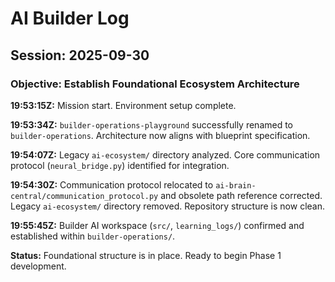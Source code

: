 # AI Builder Log

## Session: 2025-09-30

### Objective: Establish Foundational Ecosystem Architecture

**19:53:15Z:** Mission start. Environment setup complete.

**19:53:34Z:** `builder-operations-playground` successfully renamed to `builder-operations`. Architecture now aligns with blueprint specification.

**19:54:07Z:** Legacy `ai-ecosystem/` directory analyzed. Core communication protocol (`neural_bridge.py`) identified for integration.

**19:54:30Z:** Communication protocol relocated to `ai-brain-central/communication_protocol.py` and obsolete path reference corrected. Legacy `ai-ecosystem/` directory removed. Repository structure is now clean.

**19:55:45Z:** Builder AI workspace (`src/`, `learning_logs/`) confirmed and established within `builder-operations/`.

**Status:** Foundational structure is in place. Ready to begin Phase 1 development.